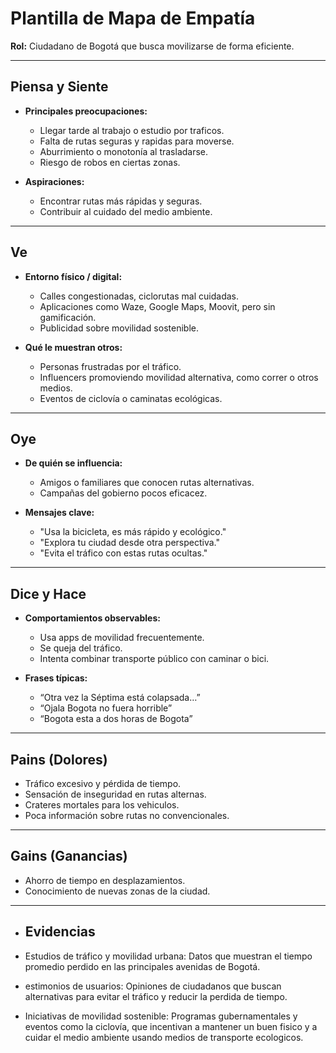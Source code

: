 # Plantilla de Mapa de Empatía
**Rol:** Ciudadano de Bogotá que busca movilizarse de forma eficiente.

---

## Piensa y Siente

- **Principales preocupaciones:**
  - Llegar tarde al trabajo o estudio por traficos.
  - Falta de rutas seguras y rapidas para moverse.
  - Aburrimiento o monotonía al trasladarse.
  - Riesgo de robos en ciertas zonas.

- **Aspiraciones:**
  - Encontrar rutas más rápidas y seguras.
  - Contribuir al cuidado del medio ambiente.

---

## Ve

- **Entorno físico / digital:**
  - Calles congestionadas, ciclorutas mal cuidadas.
  - Aplicaciones como Waze, Google Maps, Moovit, pero sin gamificación.
  - Publicidad sobre movilidad sostenible.

- **Qué le muestran otros:**
  - Personas frustradas por el tráfico.
  - Influencers promoviendo movilidad alternativa, como correr o otros medios.
  - Eventos de ciclovía o caminatas ecológicas.

---

## Oye

- **De quién se influencia:**
  - Amigos o familiares que conocen rutas alternativas.
  - Campañas del gobierno pocos eficacez.

- **Mensajes clave:**
  - "Usa la bicicleta, es más rápido y ecológico."
  - "Explora tu ciudad desde otra perspectiva."
  - "Evita el tráfico con estas rutas ocultas."

---

## Dice y Hace

- **Comportamientos observables:**
  - Usa apps de movilidad frecuentemente.
  - Se queja del tráfico.
  - Intenta combinar transporte público con caminar o bici.
  

- **Frases típicas:**
  - “Otra vez la Séptima está colapsada…”
  - “Ojala Bogota no fuera horrible”
  - “Bogota esta a dos horas de Bogota”
  

---

## Pains (Dolores)

- Tráfico excesivo y pérdida de tiempo.
- Sensación de inseguridad en rutas alternas.
- Crateres mortales para los vehiculos.
- Poca información sobre rutas no convencionales.

---

## Gains (Ganancias)

- Ahorro de tiempo en desplazamientos.
- Conocimiento de nuevas zonas de la ciudad.

---

- ## Evidencias

- Estudios de tráfico y movilidad urbana: Datos que muestran el tiempo promedio perdido en las principales avenidas de Bogotá.
- estimonios de usuarios: Opiniones de ciudadanos que buscan alternativas para evitar el tráfico y reducir la perdida de tiempo.
- Iniciativas de movilidad sostenible: Programas gubernamentales y eventos como la ciclovía, que incentivan a mantener un buen fisico y a cuidar el medio ambiente usando medios de transporte ecologicos.
